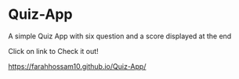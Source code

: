 # Quiz-App
A simple Quiz App with six question and a score displayed at the end


Click on link to Check it out! 

https://farahhossam10.github.io/Quiz-App/

